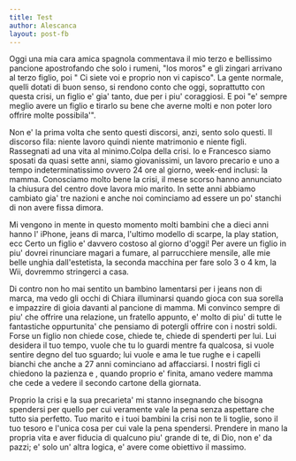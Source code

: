 ```yaml
---
title: Test
author: Alescanca
layout: post-fb
---
```


<!-- INIZIO -->
Oggi una mia cara amica spagnola commentava il mio terzo e bellissimo
pancione apostrofando che solo i rumeni, "los moros" e gli zingari
arrivano al terzo figlio, poi " Ci siete voi e proprio non vi
capisco".
La gente normale, quelli dotati di buon senso, si rendono conto che
oggi, soprattutto con questa crisi, un figlio e' gia' tanto, due per i
piu' coraggiosi. E poi "e' sempre meglio avere un figlio e tirarlo su
bene che averne molti e non poter loro offrire molte possibila'".
<!-- FINE -->

Non e' la prima volta che sento questi discorsi, anzi, sento solo
questi. Il discorso fila: niente lavoro quindi niente matrimonio e
niente figli. Rassegnati ad una vita al minimo.Colpa della crisi.
Io e Francesco siamo sposati da quasi sette anni, siamo giovanissimi,
un lavoro precario e uno a tempo indeterminatissimo ovvero 24 ore al
giorno, week-end inclusi: la mamma. Conosciamo molto bene la crisi, il
mese scorso hanno annunciato la chiusura del centro dove lavora mio
marito. In sette anni abbiamo cambiato gia' tre nazioni e anche noi
cominciamo ad essere un po' stanchi di non avere fissa dimora.

Mi vengono in mente in questo momento molti bambini che a dieci anni
hanno l' iPhone, jeans di marca, l'ultimo modello di scarpe, la play
station, ecc
Certo un figlio e' davvero costoso al giorno d'oggi! Per avere un
figlio in piu' dovrei rinunciare magari a fumare, al parrucchiere
mensile, alle mie belle unghia dall'estetista, la seconda macchina per
fare solo 3 o 4 km, la Wii, dovremmo stringerci a casa.

Di contro non ho mai sentito un bambino lamentarsi per i jeans non di
marca, ma vedo gli occhi di Chiara illuminarsi quando gioca con sua
sorella e impazzire di gioia davanti al pancione di mamma. Mi convinco
sempre di piu' che offrire una relazione, un fratello appunto, e'
molto di piu' di tutte le fantastiche oppurtunita' che pensiamo di
potergli offrire con i nostri soldi.
Forse un figlio non chiede cose, chiede te, chiede di spenderti per
lui. Lui desidera il tuo tempo, vuole che tu lo guardi mentre fa
qualcosa, si vuole sentire degno del tuo sguardo; lui vuole e ama le
tue rughe e i capelli bianchi che anche a 27 anni cominciano ad
affacciarsi. I nostri figli ci chiedono la pazienza e , quando proprio
e' finita, amano vedere mamma che cede a vedere il secondo cartone
della giornata.

Proprio la crisi e la sua precarieta' mi stanno insegnando che bisogna
spendersi per quello per cui veramente vale la pena senza aspettare
che tutto sia perfetto. Tuo marito e i tuoi bambini la crisi non te li
toglie, sono il tuo tesoro e l'unica cosa per cui vale la pena
spendersi.
Prendere in mano la propria vita  e aver fiducia di qualcuno piu'
grande di te, di Dio, non e' da pazzi; e' solo un' altra logica, e'
avere come obiettivo il massimo.

